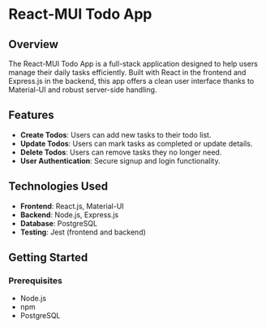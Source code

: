 # React-MUI Todo App

## Overview
The React-MUI Todo App is a full-stack application designed to help users manage their daily tasks efficiently. Built with React in the frontend and Express.js in the backend, this app offers a clean user interface thanks to Material-UI and robust server-side handling.

## Features
- **Create Todos**: Users can add new tasks to their todo list.
- **Update Todos**: Users can mark tasks as completed or update details.
- **Delete Todos**: Users can remove tasks they no longer need.
- **User Authentication**: Secure signup and login functionality.

## Technologies Used
- **Frontend**: React.js, Material-UI
- **Backend**: Node.js, Express.js
- **Database**: PostgreSQL
- **Testing**: Jest (frontend and backend)

## Getting Started

### Prerequisites
- Node.js
- npm
- PostgreSQL